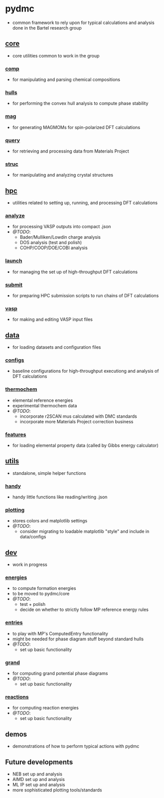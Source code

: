 # pydmc
- common framework to rely upon for typical calculations and analysis done in the Bartel research group

## [core](pydmc/core)
- core utilities common to work in the group

### [comp](pydmc/core/comp.py)
- for manipulating and parsing chemical compositions

### [hulls](pydmc/core/hulls.py)
- for performing the convex hull analysis to compute phase stability

### [mag](pydmc/core/mag.py)
- for generating MAGMOMs for spin-polarized DFT calculations

### [query](pydmc/core/query.py)
- for retrieving and processing data from Materials Project

### [struc](pydmc/core/struc.py)
- for manipulating and analyzing crystal structures

## [hpc](pydmc/hpc)
- utilities related to setting up, running, and processing DFT calculations

### [analyze](pydmc/hpc/analyze.py)
- for processing VASP outputs into compact .json
- *@TODO*: 
    - Bader/Mulliken/Lowdin charge analysis
    - DOS analysis (test and polish)
    - COHP/COOP/DOE/COBI analysis

### [launch](pydmc/hpc/launch.py)
- for managing the set up of high-throughput DFT calculations

### [submit](pydmc/hpc/submit.py)
- for preparing HPC submission scripts to run chains of DFT calculations

### [vasp](pydmc/hpc/vasp.py)
- for making and editing VASP input files

## [data](pydmc/data)
- for loading datasets and configuration files

### [configs](pydmc/data/configs.py)
- baseline configurations for high-throughput executiong and analysis of DFT calculations

### [thermochem](pydmc/data/thermochem.py)
- elemental reference energies
- experimental thermochem data
- *@TODO*:
    - incorporate r2SCAN mus calculated with DMC standards
    - incorporate more Materials Project correction business

### [features](pydmc/data/features.py)
- for loading elemental property data (called by Gibbs energy calculator)

## [utils](pydmc/utils)
- standalone, simple helper functions

### [handy](pydmc/utils/handy.py)
- handy little functions like reading/writing .json

### [plotting](pydmc/utils/plotting.py)
- stores colors and matplotlib settings
- *@TODO*:
    - consider migrating to loadable matplotlib "style" and include in data/configs

## [dev](pydmc/dev)
- work in progress

### [energies](pydmc/dev/energies.py)
- to compute formation energies
- to be moved to pydmc/core
- *@TODO*:
    - test + polish
    - decide on whether to strictly follow MP reference energy rules

### [entries](pydmc/dev/entries.py)
- to play with MP's ComputedEntry functionality
- might be needed for phase diagram stuff beyond standard hulls
- *@TODO*:
    - set up basic functionality

### [grand](pydmc/dev/grand.py)
- for computing grand potential phase diagrams
- *@TODO*:
    - set up basic functionality

### [reactions](pydmc/dev/reactions.py)
- for computing reaction energies
- *@TODO*:
    - set up basic functionality

## demos
- demonstrations of how to perform typical actions with pydmc

## Future developments
- NEB set up and analysis
- AIMD set up and analysis
- ML IP set up and analysis
- more sophisticated plotting tools/standards

